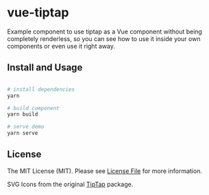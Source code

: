 # vue-tiptap

Example component to use tiptap as a Vue component without being completely renderless, so you can see how to use it inside your own components or even use it right away.

## Install and Usage

```bash

# install dependencies
yarn

# build component
yarn build

# serve demo
yarn serve
```

## License

The MIT License (MIT). Please see [License File](LICENSE.md) for more information.

SVG Icons from the original [TipTap](https://github.com/scrumpy/tiptap/) package.
